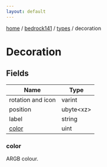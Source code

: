 ```yaml
---
layout: default
---
```


[home](/)  /  [bedrock141](/protocol/bedrock141)  /  [types](/protocol/bedrock141/types)  /  decoration

# Decoration

## Fields

Name | Type
---|---
rotation and icon | varint
position | ubyte&lt;xz&gt;
label | string
[color](#color) | uint

### color

ARGB colour.
